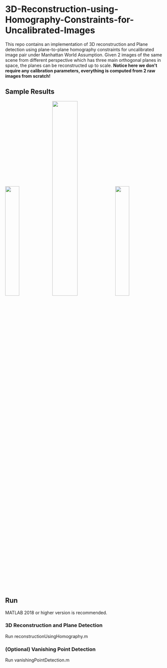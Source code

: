 # 3D-Reconstruction-using-Homography-Constraints-for-Uncalibrated-Images
This repo contains an implementation of 3D reconstruction and Plane detection using plane-to-plane homography constraints for uncalibrated image pair under Manhattan World Assumption. Given 2 images of the same scene from different perspective which has three main orthogonal planes in space, the planes can be reconstructed up to scale. **Notice here we don't require any calibration parameters, everything is computed from 2 raw images from scratch!**  

## Sample Results
<img src="https://github.com/ziliHarvey/3D-Reconstruction-using-Homography-Constraints-for-Uncalibrated-Images/blob/master/images/input/1_002.jpg" width=30% height=30%><img src="https://github.com/ziliHarvey/3D-Reconstruction-using-Homography-Constraints-for-Uncalibrated-Images/blob/master/demo/demo.gif" width=40% height=40%><img src="https://github.com/ziliHarvey/3D-Reconstruction-using-Homography-Constraints-for-Uncalibrated-Images/blob/master/images/input/1_003.jpg" width=30% height=30%>

## Run
MATLAB 2018 or higher version is recommended.

### 3D Reconstruction and Plane Detection
Run reconstructionUsingHomography.m
### (Optional) Vanishing Point Detection
Run vanishingPointDetection.m
